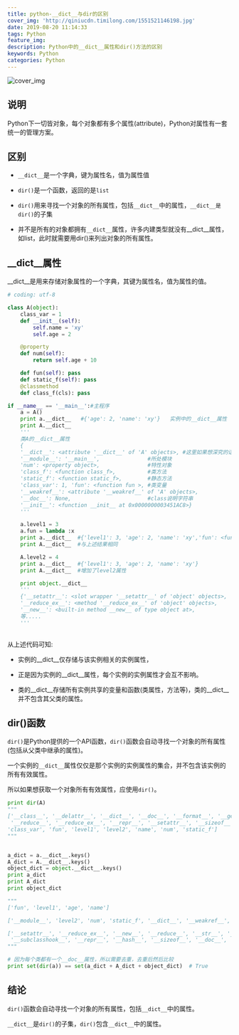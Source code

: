 ```yaml
---
title: python-__dict__与dir的区别
cover_img: 'http://qiniucdn.timilong.com/1551521146198.jpg'
date: 2019-08-20 11:14:33
tags: Python
feature_img:
description: Python中的__dict__属性和dir()方法的区别
keywords: Python
categories: Python
---
```


![cover_img](http://qiniucdn.timilong.com/1551521146198.jpg)

## 说明
Python下一切皆对象，每个对象都有多个属性(attribute)，Python对属性有一套统一的管理方案。

## 区别
- `__dict__`是一个字典，键为属性名，值为属性值

- `dir()`是一个函数，返回的是`list`

- `dir()`用来寻找一个对象的所有属性，包括`__dict__`中的属性，`__dict__是dir()`的子集

- 并不是所有的对象都拥有`__dict__`属性，许多内建类型就没有__dict__属性，如list，此时就需要用dir()来列出对象的所有属性。
 
## __dict__属性

__dict__是用来存储对象属性的一个字典，其键为属性名，值为属性的值。
```python
# coding: utf-8

class A(object):
    class_var = 1
    def __init__(self):
        self.name = 'xy'
        self.age = 2

    @property
    def num(self):
        return self.age + 10

    def fun(self): pass
    def static_f(self): pass
    @classmethod
    def class_f(cls): pass

if __name__ == '__main__':#主程序
    a = A()
    print a.__dict__   #{'age': 2, 'name': 'xy'}   实例中的__dict__属性
    print A.__dict__   
    '''
    类A的__dict__属性
    {
    '__dict__': <attribute '__dict__' of 'A' objects>, #这里如果想深究的话查看参考链接5
    '__module__': '__main__',               #所处模块
    'num': <property object>,               #特性对象 
    'class_f': <function class_f>,          #类方法
    'static_f': <function static_f>,        #静态方法
    'class_var': 1, 'fun': <function fun >, #类变量
    '__weakref__': <attribute '__weakref__' of 'A' objects>, 
    '__doc__': None,                        #class说明字符串
    '__init__': <function __init__ at 0x0000000003451AC8>}
    '''

    a.level1 = 3
    a.fun = lambda :x
    print a.__dict__  #{'level1': 3, 'age': 2, 'name': 'xy','fun': <function <lambda> at 0x>}
    print A.__dict__  #与上述结果相同

    A.level2 = 4
    print a.__dict__  #{'level1': 3, 'age': 2, 'name': 'xy'}
    print A.__dict__  #增加了level2属性

    print object.__dict__
    '''
    {'__setattr__': <slot wrapper '__setattr__' of 'object' objects>, 
    '__reduce_ex__': <method '__reduce_ex__' of 'object' objects>, 
    '__new__': <built-in method __new__ of type object at>, 
    等.....
    '''
 
```

从上述代码可知: 

- 实例的__dict__仅存储与该实例相关的实例属性，

- 正是因为实例的__dict__属性，每个实例的实例属性才会互不影响。

- 类的__dict__存储所有实例共享的变量和函数(类属性，方法等)，类的__dict__并不包含其父类的属性。

 
## dir()函数
​`dir()`是Python提供的一个API函数，`dir()`函数会自动寻找一个对象的所有属性(包括从父类中继承的属性)。

​一个实例的`__dict__`属性仅仅是那个实例的实例属性的集合，并不包含该实例的所有有效属性。

所以如果想获取一个对象所有有效属性，应使用`dir()`。
```python
print dir(A)
"""
['__class__', '__delattr__', '__dict__', '__doc__', '__format__', '__getattribute__', '__hash__', '__init__', '__module__', '__new__',\
 '__reduce__', '__reduce_ex__', '__repr__', '__setattr__', '__sizeof__', '__str__', '__subclasshook__', '__weakref__', 'age', 'class_f', \
'class_var', 'fun', 'level1', 'level2', 'name', 'num', 'static_f']
"""


a_dict = a.__dict__.keys()
A_dict = A.__dict__.keys()
object_dict = object.__dict__.keys()
print a_dict  
print A_dict  
print object_dict 

"""
['fun', 'level1', 'age', 'name']

['__module__', 'level2', 'num', 'static_f', '__dict__', '__weakref__', '__init__', 'class_f', 'class_var', 'fun', '__doc__']

['__setattr__', '__reduce_ex__', '__new__', '__reduce__', '__str__', '__format__', '__getattribute__', '__class__', '__delattr__',\
 '__subclasshook__', '__repr__', '__hash__', '__sizeof__', '__doc__', '__init__']
"""

# 因为每个类都有一个__doc__属性，所以需要去重，去重后然后比较
print set(dir(a)) == set(a_dict + A_dict + object_dict)  # True
```

 
## 结论

`dir()`函数会自动寻找一个对象的所有属性，包括`__dict__`中的属性。

`__dict__`是`dir()`的子集，`dir()`包含`__dict__`中的属性。
